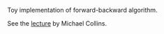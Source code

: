 Toy implementation of forward-backward algorithm.

See the [lecture](http://www.cs.columbia.edu/~mcollins/fb.pdf) by Michael Collins.
